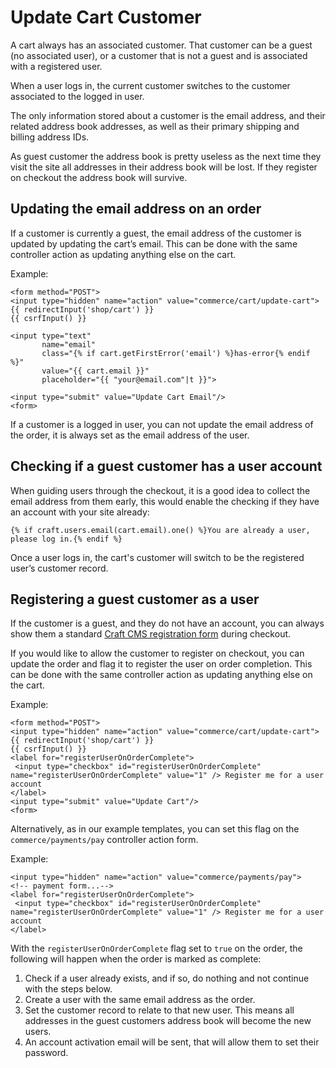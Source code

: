 # Update Cart Customer

A cart always has an associated customer. That customer can be a guest (no associated user), or a customer that is not a guest 
and is associated with a registered user.

When a user logs in, the current customer switches to the customer associated to the logged in user.

The only information stored about a customer is the email address, and their related address book addresses, as well as their 
primary shipping and billing address IDs.

As guest customer the address book is pretty useless as the next time they visit the site 
all addresses in their address book will be lost. If they register on checkout the address book will survive. 

## Updating the email address on an order

If a customer is currently a guest, the email address of the customer is updated by updating the cart’s email. This can be done with 
the same controller action as updating anything else on the cart.

Example:

```twig
<form method="POST">
<input type="hidden" name="action" value="commerce/cart/update-cart">
{{ redirectInput('shop/cart') }}
{{ csrfInput() }}

<input type="text"
       name="email"
       class="{% if cart.getFirstError('email') %}has-error{% endif %}"
       value="{{ cart.email }}"
       placeholder="{{ "your@email.com"|t }}">
       
<input type="submit" value="Update Cart Email"/>
<form>
```
If a customer is a logged in user, you can not update the email address of the order, it is always set as the email 
address of the user.

## Checking if a guest customer has a user account

When guiding users through the checkout, it is a good idea to collect the email address from them early, this would 
enable the checking if they have an account with your site already:

```twig
{% if craft.users.email(cart.email).one() %}You are already a user, please log in.{% endif %}
```
Once a user logs in, the cart's customer will switch to be the registered user’s customer record.

## Registering a guest customer as a user

If the customer is a guest, and they do not have an account, you can always show them a standard [Craft CMS registration 
form](https://docs.craftcms.com/v3/dev/examples/user-registration-form.html) during checkout.

If you would like to allow the customer to register on checkout, you can update the order and flag it to register the user on 
order completion. This can be done with the same controller action as updating anything else on the cart.

Example:

 ```twig
<form method="POST">
 <input type="hidden" name="action" value="commerce/cart/update-cart">
 {{ redirectInput('shop/cart') }}
 {{ csrfInput() }}
 <label for="registerUserOnOrderComplete">
  <input type="checkbox" id="registerUserOnOrderComplete" name="registerUserOnOrderComplete" value="1" /> Register me for a user account
 </label>
 <input type="submit" value="Update Cart"/>
<form>
 ```
 
 Alternatively, as in our example templates, you can set this flag on the `commerce/payments/pay` controller action form.
 
 Example:
 
```twig
<input type="hidden" name="action" value="commerce/payments/pay">
<!-- payment form...-->
<label for="registerUserOnOrderComplete">
 <input type="checkbox" id="registerUserOnOrderComplete" name="registerUserOnOrderComplete" value="1" /> Register me for a user account
</label>
```

With the `registerUserOnOrderComplete` flag set to `true` on the order, the following will happen when the order is marked as complete:

1. Check if a user already exists, and if so, do nothing and not continue with the steps below.
2. Create a user with the same email address as the order.
3. Set the customer record to relate to that new user. This means all addresses in the guest customers address book will become the new users.
4. An account activation email will be sent, that will allow them to set their password.